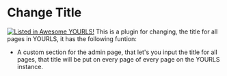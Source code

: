 Change Title
=============
[![Listed in Awesome YOURLS!](https://img.shields.io/badge/Awesome-YOURLS-C5A3BE)](https://github.com/YOURLS/awesome-yourls/)
This is a plugin for changing, the title for all pages in YOURLS, it has the following funtion:
- A custom section for the admin page, that let's you input the title for all pages, that title will be put on every page of every page on the YOURLS instance.
